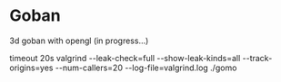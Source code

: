 # Goban
3d goban with opengl (in progress...)

timeout 20s valgrind --leak-check=full --show-leak-kinds=all --track-origins=yes --num-callers=20 --log-file=valgrind.log ./gomo